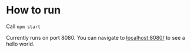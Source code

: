 # How to run

Call `npm start`

Currently runs on port 8080. You can navigate to [localhost:8080/](localhost:8080/) to see a hello world.

